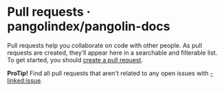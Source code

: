 # Pull requests · pangolindex/pangolin-docs

Pull requests help you collaborate on code with other people. As pull requests are created, they’ll appear here in a searchable and filterable list. To get started, you should [create a pull request](https://github.com/pangolindex/pangolin-docs/compare).

**ProTip!** Find all pull requests that aren't related to any open issues with [-linked:issue](https://github.com/pangolindex/pangolin-docs/issues?q=is%3Apr+is%3Aopen+-linked%3Aissue).

